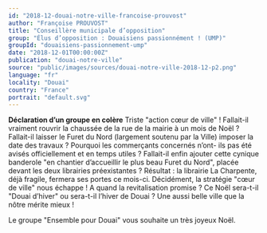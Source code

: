 ```yaml
---
id: "2018-12-douai-notre-ville-francoise-prouvost"
author: "Françoise PROUVOST"
title: "Conseillère municipale d’opposition"
group: "Élus d’opposition : Douaisiens passionnément ! (UMP)"
groupId: "douaisiens-passionnement-ump"
date: "2018-12-01T00:00:00Z"
publication: "douai-notre-ville"
source: "public/images/sources/douai-notre-ville-2018-12-p2.png"
language: "fr"
locality: "Douai"
country: "France"
portrait: "default.svg"
---
```


**Déclaration d’un groupe en colère**
Triste "action cœur de ville" ! Fallait-il vraiment rouvrir la chaussée de la rue de la mairie à un mois de Noël ? Fallait-il laisser le Furet du Nord (largement soutenu par la Ville) imposer la date des travaux ? Pourquoi les commerçants concernés n’ont- ils pas été avisés officiellement et en temps utiles ? Fallait-il enfin ajouter cette cynique banderole "en chantier d’accueillir le plus beau Furet du Nord", placée devant les deux librairies préexistantes ? Résultat : la librairie La Charpente, déjà fragile, fermera ses portes ce mois-ci. Décidément, la stratégie "cœur de ville" nous échappe ! A quand la revitalisation promise ? Ce Noël sera-t-il "Douai d’hiver" ou sera-t-il l’hiver de Douai ? Une aussi belle ville que la nôtre mérite mieux !

Le groupe "Ensemble pour Douai" vous souhaite un très joyeux Noël.
